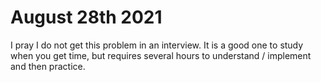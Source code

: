 # August 28th 2021
I pray I do not get this problem in an interview. It is a good one to study when you get time, but requires several 
hours to understand / implement and then practice.
